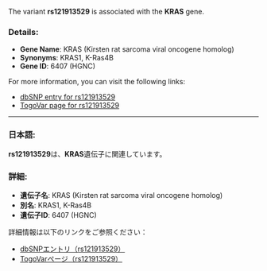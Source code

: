 The variant **rs121913529** is associated with the **KRAS** gene. 

### Details:
- **Gene Name**: KRAS (Kirsten rat sarcoma viral oncogene homolog)
- **Synonyms**: KRAS1, K-Ras4B
- **Gene ID**: 6407 (HGNC)

For more information, you can visit the following links:
- [dbSNP entry for rs121913529](https://identifiers.org/dbsnp/rs121913529)
- [TogoVar page for rs121913529](https://togovar.org/variant/rs121913529)

---

### 日本語:
**rs121913529**は、**KRAS**遺伝子に関連しています。

### 詳細:
- **遺伝子名**: KRAS (Kirsten rat sarcoma viral oncogene homolog)
- **別名**: KRAS1, K-Ras4B
- **遺伝子ID**: 6407 (HGNC)

詳細情報は以下のリンクをご参照ください：
- [dbSNPエントリ（rs121913529）](https://identifiers.org/dbsnp/rs121913529)
- [TogoVarページ（rs121913529）](https://togovar.org/variant/rs121913529)